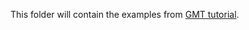 This folder will contain the examples from [GMT tutorial](http://gmt.soest.hawaii.edu/doc/latest/GMT_Tutorial.html#session-one). 